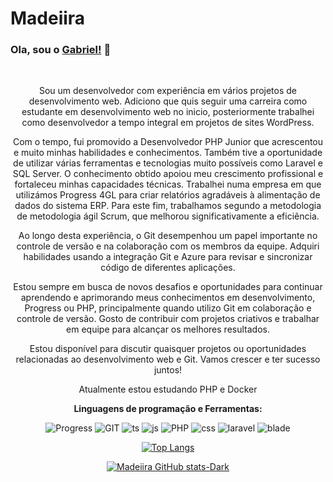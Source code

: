 # Madeiira
### Ola, sou o [Gabriel!](https://github.com/Madeiira) 👋
<center>

<br />

Sou um desenvolvedor com experiência em vários projetos de desenvolvimento web. Adiciono que quis seguir uma carreira como estudante em desenvolvimento web no inicio, posteriormente trabalhei como desenvolvedor a tempo integral em projetos de sites WordPress. 

Com o tempo, fui promovido a Desenvolvedor PHP Junior que acrescentou e muito minhas habilidades e conhecimentos. 
Também tive a oportunidade de utilizar várias ferramentas e tecnologias muito possíveis como Laravel e SQL Server. 
O conhecimento obtido apoiou meu crescimento profissional e fortaleceu minhas capacidades técnicas. 
Trabalhei numa empresa em que utilizámos Progress 4GL para criar relatórios agradáveis à alimentação de dados do sistema ERP. Para este fim, trabalhamos segundo a metodologia de metodologia ágil Scrum, que melhorou significativamente a eficiência.

Ao longo desta experiência, o Git desempenhou um papel importante no controle de versão e na colaboração com os membros da equipe. Adquiri habilidades usando a integração Git e Azure para revisar e sincronizar código de diferentes aplicações. 

Estou sempre em busca de novos desafios e oportunidades para continuar aprendendo e aprimorando meus conhecimentos em desenvolvimento, Progress ou PHP, principalmente quando utilizo Git em colaboração e controle de versão. Gosto de contribuir com projetos criativos e trabalhar em equipe para alcançar os melhores resultados.

Estou disponível para discutir quaisquer projetos ou oportunidades relacionadas ao desenvolvimento web e Git. Vamos crescer e ter sucesso juntos!

Atualmente estou estudando PHP e Docker

**Linguagens de programação ​​e Ferramentas:**  


![Progress](https://img.shields.io/badge/progress%20-%2320232a.svg?&style=flat-square&logo=progress)
![GIT](https://img.shields.io/badge/git%20-%2320232a.svg?&style=flat-square&logo=git)
![ts](https://img.shields.io/badge/typescript%20-%2320232a.svg?&style=flat-square&logo=typescript&logoColor=%2yellow)
![js](https://img.shields.io/badge/Javascript%20-%2320232a.svg?&style=flat-square&logo=javascript&logoColor=%2yellow)
![PHP](https://img.shields.io/badge/PHP%20-%2320232a.svg?&style=flat-square&logo=PHP&logoColor=%2yellow)
![css](https://img.shields.io/badge/CSS%20-%2320232a.svg?&style=flat-square&logo=css)
![laravel](https://img.shields.io/badge/laravel%20-%2320232a.svg?&style=flat-square&logo=laravel)
![blade](https://img.shields.io/badge/blade%20-%2320232a.svg?&style=flat-square&logo=blade)


[![Top Langs](https://github-readme-stats.vercel.app/api/top-langs/?username=Madeiira&layout=compact&theme=dracula)](https://github.com/anuraghazra/github-readme-stats)

[![Madeiira GitHub stats-Dark](https://github-readme-stats.vercel.app/api?username=Madeiira\&show_icons=true\&theme=dark#gh-dark-mode-only)](https://github.com/anuraghazra/github-readme-stats#responsive-card-theme#gh-dark-mode-only)

</center>

